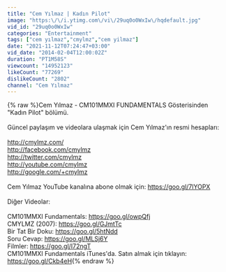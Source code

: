 ```yaml
---
title: "Cem Yılmaz | Kadın Pilot"
image: "https:\/\/i.ytimg.com\/vi\/29uq0o0WxIw\/hqdefault.jpg"
vid_id: "29uq0o0WxIw"
categories: "Entertainment"
tags: ["cem yılmaz","cmylmz","cem yilmaz"]
date: "2021-11-12T07:24:47+03:00"
vid_date: "2014-02-04T12:00:02Z"
duration: "PT1M58S"
viewcount: "14952123"
likeCount: "77269"
dislikeCount: "2802"
channel: "Cem Yılmaz"
---
```

{% raw %}Cem Yılmaz - CM101MMXI FUNDAMENTALS Gösterisinden &quot;Kadın Pilot&quot; bölümü.<br /><br />Güncel paylaşım ve videolara ulaşmak için Cem Yılmaz'ın resmi hesapları:<br /><br /><a rel="nofollow" target="blank" href="http://cmylmz.com/">http://cmylmz.com/</a><br /><a rel="nofollow" target="blank" href="http://facebook.com/cmylmz">http://facebook.com/cmylmz</a><br /><a rel="nofollow" target="blank" href="http://twitter.com/cmylmz">http://twitter.com/cmylmz</a><br /><a rel="nofollow" target="blank" href="http://youtube.com/cmylmz">http://youtube.com/cmylmz</a><br /><a rel="nofollow" target="blank" href="http://google.com/+cmylmz">http://google.com/+cmylmz</a> <br /><br />Cem Yılmaz YouTube kanalına abone olmak için: <a rel="nofollow" target="blank" href="https://goo.gl/7lYOPX">https://goo.gl/7lYOPX</a><br /><br />Diğer Videolar:<br /><br />CM101MMXI Fundamentals: <a rel="nofollow" target="blank" href="https://goo.gl/owpQfj">https://goo.gl/owpQfj</a><br />CMYLMZ (2007): <a rel="nofollow" target="blank" href="https://goo.gl/GJmtTc">https://goo.gl/GJmtTc</a><br />Bir Tat Bir Doku: <a rel="nofollow" target="blank" href="https://goo.gl/5htNdd">https://goo.gl/5htNdd</a><br />Soru Cevap: <a rel="nofollow" target="blank" href="https://goo.gl/MLSj6Y">https://goo.gl/MLSj6Y</a><br />Filmler: <a rel="nofollow" target="blank" href="https://goo.gl/I72ngT">https://goo.gl/I72ngT</a> <br />CM101MMXI Fundamentals iTunes'da. Satın almak için tıklayın: <a rel="nofollow" target="blank" href="https://goo.gl/Ckb4eH">https://goo.gl/Ckb4eH</a>{% endraw %}
